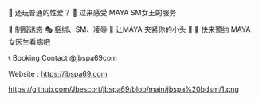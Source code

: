 💋 还玩普通的性爱？
🌊 过来感受 MAYA SM女王的服务

🥼 制服诱惑
🎭 捆绑、SM、凌辱
🌭 让MAYA 夹紧你的小头 🌭
💉 快来预约 MAYA 女医生看病吧

📞 Booking Contact @jbspa69com

Website : https://jbspa69.com

https://github.com/Jbescort/jbspa69/blob/main/jbspa%20bdsm/1.png
